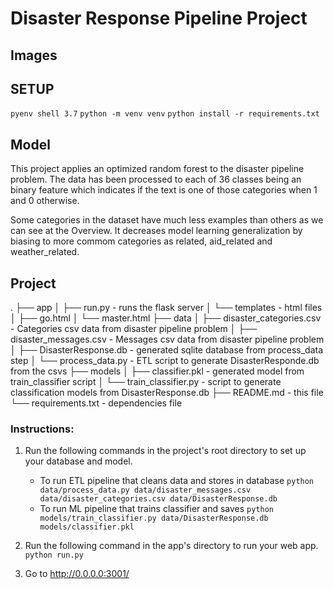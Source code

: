 # Disaster Response Pipeline Project

## Images



## SETUP
`pyenv shell 3.7`
`python -m venv venv`
`python install -r requirements.txt`

## Model
This project applies an optimized random forest to the disaster pipeline problem. 
The data has been processed to each of 36 classes being an binary feature which indicates if the text is one of those categories when 1 and 0 otherwise.

Some categories in the dataset have much less examples than others as we can see at the Overview. It decreases model learning generalization by biasing to more commom categories as related, aid_related and weather_related.

## Project
.
├── app
│   ├── run.py - runs the flask server
│   └── templates - html files
│       ├── go.html
│       └── master.html
├── data
│   ├── disaster_categories.csv - Categories csv data from disaster pipeline problem
│   ├── disaster_messages.csv - Messages csv data from disaster pipeline problem
│   ├── DisasterResponse.db - generated sqlite database from process_data step
│   └── process_data.py - ETL script to generate DisasterResponde.db from the csvs
├── models
│   ├── classifier.pkl - generated model from train_classifier script
│   └── train_classifier.py - script to generate classification models from DisasterResponse.db
├── README.md - this file
└── requirements.txt - dependencies file

### Instructions:
1. Run the following commands in the project's root directory to set up your database and model.

    - To run ETL pipeline that cleans data and stores in database
        `python data/process_data.py data/disaster_messages.csv data/disaster_categories.csv data/DisasterResponse.db`
    - To run ML pipeline that trains classifier and saves
        `python models/train_classifier.py data/DisasterResponse.db models/classifier.pkl`

2. Run the following command in the app's directory to run your web app.
    `python run.py`

3. Go to http://0.0.0.0:3001/
